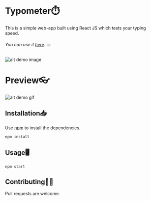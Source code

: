 # Typometer⏱️

This is a simple web-app built using React JS which tests your typing speed.
###### You can use it [here](https://anurag-pratik.github.io/typometer/). :relaxed:

![alt demo image](https://i.ibb.co/TrbjmfP/typometer.jpg)

# Preview👓

![alt demo gif](https://media1.giphy.com/media/vULc46IiDMnf2TlOJL/giphy.gif)



## Installation📥

Use [npm](https://www.npmjs.com/) to install the dependencies.

```bash
npm install
```

## Usage🖥️

```bash
npm start
```

## Contributing🤝🏻
Pull requests are welcome.
